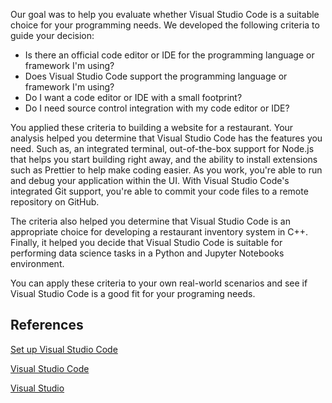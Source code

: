 
Our goal was to help you evaluate whether Visual Studio Code is a suitable choice for your programming needs. We developed the following criteria to guide your decision:

- Is there an official code editor or IDE for the programming language or framework I'm using?
- Does Visual Studio Code support the programming language or framework I'm using?
- Do I want a code editor or IDE with a small footprint?
- Do I need source control integration with my code editor or IDE?

You applied these criteria to building a website for a restaurant. Your analysis helped you determine that Visual Studio Code has the features you need. Such as, an integrated terminal, out-of-the-box support for Node.js that helps you start building right away, and the ability to install extensions such as Prettier to help make coding easier. As you work, you're able to run and debug your application within the UI. With Visual Studio Code's integrated Git support, you're able to commit your code files to a remote repository on GitHub.

The criteria also helped you determine that Visual Studio Code is an appropriate choice for developing a restaurant inventory system in C++. Finally, it helped you decide that Visual Studio Code is suitable for performing data science tasks in a Python and Jupyter Notebooks environment.

You can apply these criteria to your own real-world scenarios and see if Visual Studio Code is a good fit for your programing needs.

## References

[Set up Visual Studio Code](https://code.visualstudio.com/learn/get-started/basics)

[Visual Studio Code](https://code.visualstudio.com/)

[Visual Studio](https://visualstudio.microsoft.com/)
